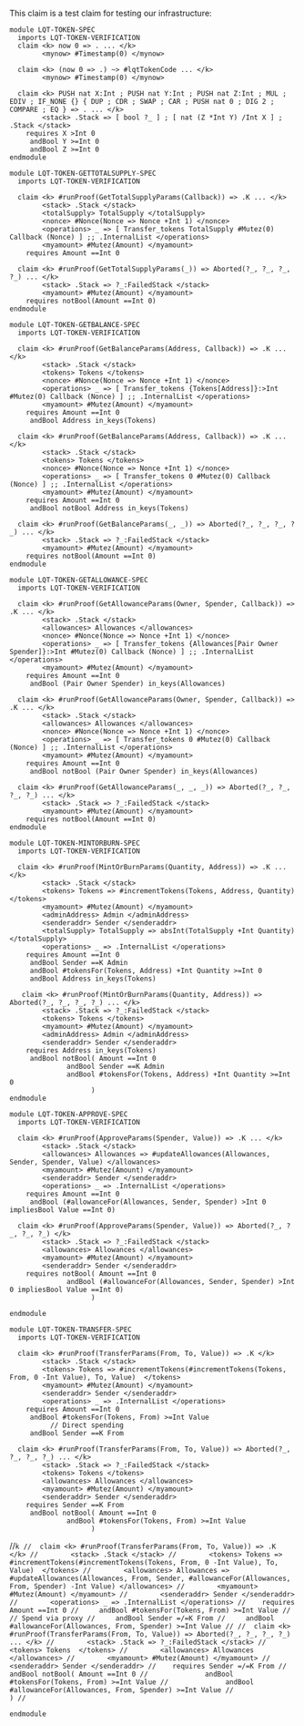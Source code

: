 This claim is a test claim for testing our infrastructure:

```k
module LQT-TOKEN-SPEC
  imports LQT-TOKEN-VERIFICATION
  claim <k> now 0 => . ... </k>
        <mynow> #Timestamp(0) </mynow>

  claim <k> (now 0 => .) ~> #lqtTokenCode ... </k>
        <mynow> #Timestamp(0) </mynow>

  claim <k> PUSH nat X:Int ; PUSH nat Y:Int ; PUSH nat Z:Int ; MUL ; EDIV ; IF_NONE {} { DUP ; CDR ; SWAP ; CAR ; PUSH nat 0 ; DIG 2 ; COMPARE ; EQ } => . ... </k>
        <stack> .Stack => [ bool ?_ ] ; [ nat (Z *Int Y) /Int X ] ; .Stack </stack>
    requires X >Int 0
     andBool Y >=Int 0
     andBool Z >=Int 0
endmodule
```

```k
module LQT-TOKEN-GETTOTALSUPPLY-SPEC
  imports LQT-TOKEN-VERIFICATION

  claim <k> #runProof(GetTotalSupplyParams(Callback)) => .K ... </k>
        <stack> .Stack </stack>
        <totalSupply> TotalSupply </totalSupply>
        <nonce> #Nonce(Nonce => Nonce +Int 1) </nonce>
        <operations> _ => [ Transfer_tokens TotalSupply #Mutez(0) Callback (Nonce) ] ;; .InternalList </operations>
        <myamount> #Mutez(Amount) </myamount>
    requires Amount ==Int 0

  claim <k> #runProof(GetTotalSupplyParams(_)) => Aborted(?_, ?_, ?_, ?_) ... </k>
        <stack> .Stack => ?_:FailedStack </stack>
        <myamount> #Mutez(Amount) </myamount>
    requires notBool(Amount ==Int 0)
endmodule
```

```k
module LQT-TOKEN-GETBALANCE-SPEC
  imports LQT-TOKEN-VERIFICATION

  claim <k> #runProof(GetBalanceParams(Address, Callback)) => .K ... </k>
        <stack> .Stack </stack>
        <tokens> Tokens </tokens>
        <nonce> #Nonce(Nonce => Nonce +Int 1) </nonce>
        <operations> _ => [ Transfer_tokens {Tokens[Address]}:>Int #Mutez(0) Callback (Nonce) ] ;; .InternalList </operations>
        <myamount> #Mutez(Amount) </myamount>
    requires Amount ==Int 0
     andBool Address in_keys(Tokens)

  claim <k> #runProof(GetBalanceParams(Address, Callback)) => .K ... </k>
        <stack> .Stack </stack>
        <tokens> Tokens </tokens>
        <nonce> #Nonce(Nonce => Nonce +Int 1) </nonce>
        <operations> _ => [ Transfer_tokens 0 #Mutez(0) Callback (Nonce) ] ;; .InternalList </operations>
        <myamount> #Mutez(Amount) </myamount>
    requires Amount ==Int 0
     andBool notBool Address in_keys(Tokens)

  claim <k> #runProof(GetBalanceParams(_, _)) => Aborted(?_, ?_, ?_, ?_) ... </k>
        <stack> .Stack => ?_:FailedStack </stack>
        <myamount> #Mutez(Amount) </myamount>
    requires notBool(Amount ==Int 0)
endmodule
```

```k
module LQT-TOKEN-GETALLOWANCE-SPEC
  imports LQT-TOKEN-VERIFICATION

  claim <k> #runProof(GetAllowanceParams(Owner, Spender, Callback)) => .K ... </k>
        <stack> .Stack </stack>
        <allowances> Allowances </allowances>
        <nonce> #Nonce(Nonce => Nonce +Int 1) </nonce>
        <operations> _ => [ Transfer_tokens {Allowances[Pair Owner Spender]}:>Int #Mutez(0) Callback (Nonce) ] ;; .InternalList </operations>
        <myamount> #Mutez(Amount) </myamount>
    requires Amount ==Int 0
     andBool (Pair Owner Spender) in_keys(Allowances)

  claim <k> #runProof(GetAllowanceParams(Owner, Spender, Callback)) => .K ... </k>
        <stack> .Stack </stack>
        <allowances> Allowances </allowances>
        <nonce> #Nonce(Nonce => Nonce +Int 1) </nonce>
        <operations> _ => [ Transfer_tokens 0 #Mutez(0) Callback (Nonce) ] ;; .InternalList </operations>
        <myamount> #Mutez(Amount) </myamount>
    requires Amount ==Int 0
     andBool notBool (Pair Owner Spender) in_keys(Allowances)

  claim <k> #runProof(GetAllowanceParams(_, _, _)) => Aborted(?_, ?_, ?_, ?_) ... </k>
        <stack> .Stack => ?_:FailedStack </stack>
        <myamount> #Mutez(Amount) </myamount>
    requires notBool(Amount ==Int 0)
endmodule
```

```k
module LQT-TOKEN-MINTORBURN-SPEC
  imports LQT-TOKEN-VERIFICATION

  claim <k> #runProof(MintOrBurnParams(Quantity, Address)) => .K ... </k>
        <stack> .Stack </stack>
        <tokens> Tokens => #incrementTokens(Tokens, Address, Quantity) </tokens>
        <myamount> #Mutez(Amount) </myamount>
        <adminAddress> Admin </adminAddress>
        <senderaddr> Sender </senderaddr>
        <totalSupply> TotalSupply => absInt(TotalSupply +Int Quantity) </totalSupply>
        <operations> _ => .InternalList </operations>
    requires Amount ==Int 0
     andBool Sender ==K Admin
     andBool #tokensFor(Tokens, Address) +Int Quantity >=Int 0
     andBool Address in_keys(Tokens)

   claim <k> #runProof(MintOrBurnParams(Quantity, Address)) => Aborted(?_, ?_, ?_, ?_) ... </k>
        <stack> .Stack => ?_:FailedStack </stack>
        <tokens> Tokens </tokens>
        <myamount> #Mutez(Amount) </myamount>
        <adminAddress> Admin </adminAddress>
        <senderaddr> Sender </senderaddr>
    requires Address in_keys(Tokens)
     andBool notBool( Amount ==Int 0
              andBool Sender ==K Admin
              andBool #tokensFor(Tokens, Address) +Int Quantity >=Int 0
                    )
endmodule
```

```k
module LQT-TOKEN-APPROVE-SPEC
  imports LQT-TOKEN-VERIFICATION
```

```k
  claim <k> #runProof(ApproveParams(Spender, Value)) => .K ... </k>
        <stack> .Stack </stack>
        <allowances> Allowances => #updateAllowances(Allowances, Sender, Spender, Value) </allowances>
        <myamount> #Mutez(Amount) </myamount>
        <senderaddr> Sender </senderaddr>
        <operations> _ => .InternalList </operations>
    requires Amount ==Int 0
     andBool (#allowanceFor(Allowances, Sender, Spender) >Int 0 impliesBool Value ==Int 0)
```

```k
  claim <k> #runProof(ApproveParams(Spender, Value)) => Aborted(?_, ?_, ?_, ?_) </k>
        <stack> .Stack => ?_:FailedStack </stack>
        <allowances> Allowances </allowances>
        <myamount> #Mutez(Amount) </myamount>
        <senderaddr> Sender </senderaddr>
    requires notBool( Amount ==Int 0
              andBool (#allowanceFor(Allowances, Sender, Spender) >Int 0 impliesBool Value ==Int 0)
                    )
```

```k
endmodule
```


```k
module LQT-TOKEN-TRANSFER-SPEC
  imports LQT-TOKEN-VERIFICATION
```

```k
  claim <k> #runProof(TransferParams(From, To, Value)) => .K </k>
        <stack> .Stack </stack>
        <tokens> Tokens => #incrementTokens(#incrementTokens(Tokens, From, 0 -Int Value), To, Value)  </tokens>
        <myamount> #Mutez(Amount) </myamount>
        <senderaddr> Sender </senderaddr>
        <operations> _ => .InternalList </operations>
    requires Amount ==Int 0
     andBool #tokensFor(Tokens, From) >=Int Value
          // Direct spending
     andBool Sender ==K From

```

```k
  claim <k> #runProof(TransferParams(From, To, Value)) => Aborted(?_, ?_, ?_, ?_) ... </k>
        <stack> .Stack => ?_:FailedStack </stack>
        <tokens> Tokens </tokens>
        <allowances> Allowances </allowances>
        <myamount> #Mutez(Amount) </myamount>
        <senderaddr> Sender </senderaddr>
    requires Sender ==K From
     andBool notBool( Amount ==Int 0
              andBool #tokensFor(Tokens, From) >=Int Value
                    )
```

//```k
//  claim <k> #runProof(TransferParams(From, To, Value)) => .K </k>
//        <stack> .Stack </stack>
//        <tokens> Tokens => #incrementTokens(#incrementTokens(Tokens, From, 0 -Int Value), To, Value)  </tokens>
//        <allowances> Allowances => #updateAllowances(Allowances, From, Sender, #allowanceFor(Allowances, From, Spender) -Int Value) </allowances>
//        <myamount> #Mutez(Amount) </myamount>
//        <senderaddr> Sender </senderaddr>
//        <operations> _ => .InternalList </operations>
//    requires Amount ==Int 0
//     andBool #tokensFor(Tokens, From) >=Int Value
//          // Spend via proxy
//     andBool Sender =/=K From
//     andBool #allowanceFor(Allowances, From, Spender) >=Int Value
//
//  claim <k> #runProof(TransferParams(From, To, Value)) => Aborted(?_, ?_, ?_, ?_) ... </k>
//        <stack> .Stack => ?_:FailedStack </stack>
//        <tokens> Tokens  </tokens>
//        <allowances> Allowances </allowances>
//        <myamount> #Mutez(Amount) </myamount>
//        <senderaddr> Sender </senderaddr>
//    requires Sender =/=K From
//     andBool notBool( Amount ==Int 0
//              andBool #tokensFor(Tokens, From) >=Int Value
//              andBool #allowanceFor(Allowances, From, Spender) >=Int Value
//                    )
//```

```k
endmodule
```


